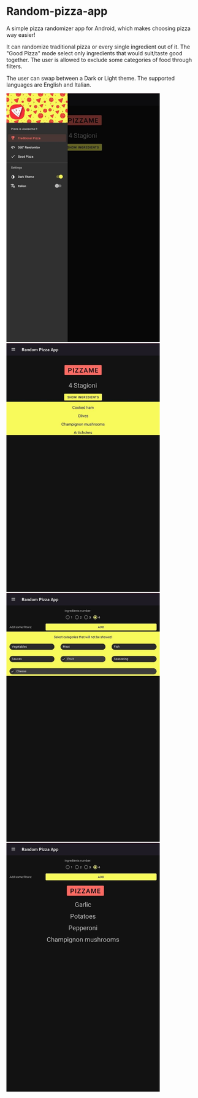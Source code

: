 # Random-pizza-app
A simple pizza randomizer app for Android, which makes choosing pizza way easier!

It can randomize traditional pizza or every single ingredient out of it.
The "Good Pizza" mode select only ingredients that would suit/taste good together.
The user is allowed to exclude some categories of food through filters.

The user can swap between a Dark or Light theme. The supported languages are English and Italian.


<img src="1.jpg" alt="drawing" width="400"/> <img src="2.jpg" alt="drawing" width="400"/>
<img src="3.jpg" alt="drawing" width="400"/> <img src="4.jpg" alt="drawing" width="400"/>
